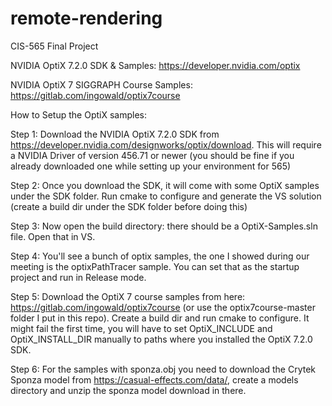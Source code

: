 # remote-rendering
CIS-565 Final Project

NVIDIA OptiX 7.2.0 SDK & Samples: https://developer.nvidia.com/optix

NVIDIA OptiX 7 SIGGRAPH Course Samples: https://gitlab.com/ingowald/optix7course

How to Setup the OptiX samples:

Step 1: Download the NVIDIA OptiX 7.2.0 SDK from https://developer.nvidia.com/designworks/optix/download. This will require a NVIDIA Driver of version 456.71 or newer (you should be fine if you already downloaded one while setting up your environment for 565)

Step 2: Once you download the SDK, it will come with some OptiX samples under the SDK folder. Run cmake to configure and generate the VS solution (create a build dir under the SDK folder before doing this)

Step 3: Now open the build directory: there should be a OptiX-Samples.sln file. Open that in VS.

Step 4: You'll see a bunch of optix samples, the one I showed during our meeting is the optixPathTracer sample. You can set that as the startup project and run in Release mode.

Step 5: Download the OptiX 7 course samples from here: https://gitlab.com/ingowald/optix7course (or use the optix7course-master folder I put in this repo). Create a build dir and run cmake to configure. It might fail the first time, you will have to set OptiX_INCLUDE and OptiX_INSTALL_DIR manually to paths where you installed the OptiX 7.2.0 SDK.

Step 6: For the samples with sponza.obj you need to download the Crytek Sponza model from https://casual-effects.com/data/, create a models directory and unzip the sponza model download in there.
